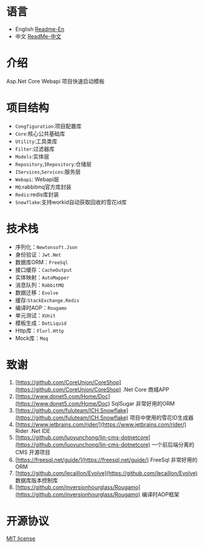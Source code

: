 # 语言

- English [Readme-En](./README-EN.md)
- 中文 [ReadMe-中文](./README.md)

# 介绍

 Asp.Net Core Webapi 项目快速启动模板

# 项目结构

- `Congfiguration`:项目配置库
- `Core`:核心公共基础库
- `Utility`:工具类库
- `Filter`:过滤器库
- `Models`:实体层
- `Repository`,`IRepository`:仓储层
- `IServices`,`Services`:服务层
- `Webapi`: Webapi层
- `MQ`:rabbitmq官方库封装
- `Redis`:redis库封装
- `Snowflake`:支持workid自动获取回收的雪花id库

# 技术栈

- 序列化：`Newtonsoft.Json`
- 身份验证：`Jwt.Net`
- 数据库ORM：`FreeSql`
- 接口缓存：`CacheOutput`
- 实体映射：`AutoMapper`
- 消息队列：`RabbitMQ`
- 数据迁移：`Evolve`
- 缓存:`StackExchange.Redis`
- 编译时AOP：`Rougamo`
- 单元测试：`XUnit`
- 模板生成：`DotLiquid`
- Http库：`Flurl.Http`
- Mock库：`Moq`

# 致谢

1. [https://github.com/CoreUnion/CoreShop](https://github.com/CoreUnion/CoreShop) .Net Core 商城APP
2. [https://www.donet5.com/Home/Doc](https://www.donet5.com/Home/Doc) SqlSugar 非常好用的ORM
3. [https://github.com/fuluteam/ICH.Snowflake](https://github.com/fuluteam/ICH.Snowflake) 项目中使用的雪花ID生成器
4. [https://www.jetbrains.com/rider/](https://www.jetbrains.com/rider/) Rider .Net IDE
5. [https://github.com/luoyunchong/lin-cms-dotnetcore](https://github.com/luoyunchong/lin-cms-dotnetcore) 一个前后端分离的 CMS 开源项目
6. [https://freesql.net/guide/](https://freesql.net/guide/) FreeSql 非常好用的ORM
7. [https://github.com/lecaillon/Evolve](https://github.com/lecaillon/Evolve) 数据库版本控制库
8. [https://github.com/inversionhourglass/Rougamo](https://github.com/inversionhourglass/Rougamo) 编译时AOP框架

# 开源协议

[MIT license](https://github.com/li-zheng-hao/AspNetCore.StartupTemplate/blob/main/LICENSE)